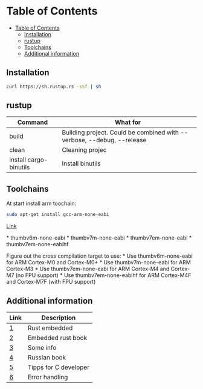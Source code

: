 # Table of Contents

- [Table of Contents](#table-of-contents)
  - [Installation](#installation)
  - [rustup](#rustup)
  - [Toolchains](#toolchains)
  - [Additional information](#additional-information)

## Installation

```bash
curl https://sh.rustup.rs -sSf | sh
```

## rustup

| Command                | What for                                                               |
| ---------------------- | ---------------------------------------------------------------------- |
| build                  | Building project. Could be combined with --verbose, --debug, --release |
| clean                  | Cleaning projec                                                        |
| install cargo-binutils | Install binutils                                                       |

## Toolchains

At start install arm toochain:

```bash
sudo apt-get install gcc-arm-none-eabi
```

[Link](https://rust-embedded.github.io/cortex-m-quickstart/cortex_m_quickstart/)

\* thumbv6m-none-eabi
\* thumbv7m-none-eabi
\* thumbv7em-none-eabi
\* thumbv7em-none-eabihf

Figure out the cross compilation target to use:
\* Use thumbv6m-none-eabi for ARM Cortex-M0 and Cortex-M0+
\* Use thumbv7m-none-eabi for ARM Cortex-M3
\* Use thumbv7em-none-eabi for ARM Cortex-M4 and Cortex-M7 (no FPU support)
\* Use thumbv7em-none-eabihf for ARM Cortex-M4F and Cortex-M7F (with FPU support)

## Additional information

| Link                                                                            | Description           |
| ------------------------------------------------------------------------------- | --------------------- |
| [1](https://www.rust-lang.org/what/embedded)                                    | Rust embedded         |
| [2](https://docs.rust-embedded.org/book)                                        | Embedded rust book    |
| [3](https://github.com/rust-embedded/wg)                                        | Some info             |
| [4](https://rurust.github.io/rust_book_ru)                                      | Russian book          |
| [5](https://docs.rust-embedded.org/book/c-tips/index.html)                      | Tipps for C developer |
| [6](https://doc.rust-lang.org/book/ch09-02-recoverable-errors-with-result.html) | Error handling        |
